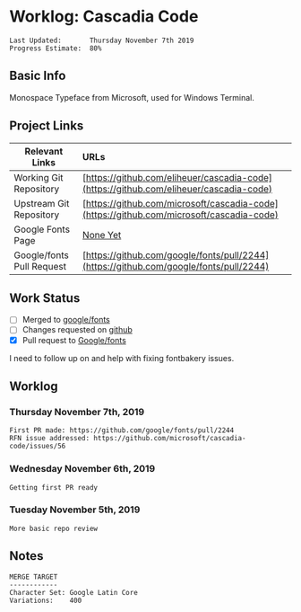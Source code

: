 # Worklog: Cascadia Code
```
Last Updated:       Thursday November 7th 2019
Progress Estimate:  80%
```

## Basic Info
Monospace Typeface from Microsoft, used for Windows Terminal.

## Project Links
| Relevant Links             | URLs                                                                                     |
| ------------------         | :--------------------------------------------------------------------------------------- |
| Working Git Repository     | [https://github.com/eliheuer/cascadia-code](https://github.com/eliheuer/cascadia-code)   |
| Upstream Git Repository    | [https://github.com/microsoft/cascadia-code](https://github.com/microsoft/cascadia-code) |
| Google Fonts Page          | [None Yet](https://fonts.google.com)                                                     |
| Google/fonts Pull Request  | [https://github.com/google/fonts/pull/2244](https://github.com/google/fonts/pull/2244)   |

## Work Status
- [ ] Merged to [google/fonts](https://github.com/google/fonts)
- [ ] Changes requested on [github](https://github.com/google/fonts/pull/aaaa)
- [x] Pull request to [Google/fonts](https://github.com/google/font://github.com/google/fonts)

I need to follow up on and help with fixing fontbakery issues.

## Worklog

### Thursday November 7th, 2019
```
First PR made: https://github.com/google/fonts/pull/2244
RFN issue addressed: https://github.com/microsoft/cascadia-code/issues/56
```

### Wednesday November 6th, 2019
```
Getting first PR ready
```

### Tuesday November 5th, 2019
```
More basic repo review 
```

## Notes
```
MERGE TARGET
------------
Character Set: Google Latin Core
Variations:    400
```

